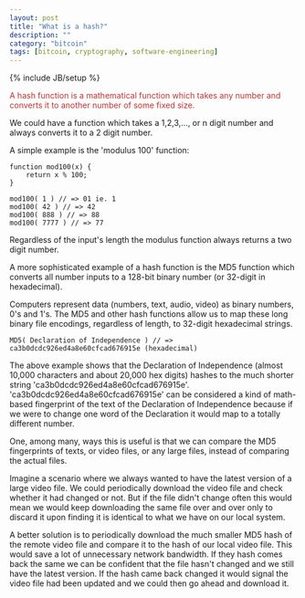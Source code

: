 ```yaml
---
layout: post
title: "What is a hash?"
description: ""
category: "bitcoin"
tags: [bitcoin, cryptography, software-engineering]
---
```

{% include JB/setup %}

<span style='color:rgb(189, 51, 51);'>
    A hash function is a mathematical function which takes any number and converts it to another number of some fixed size.
</span>

We could have a function which takes a 1,2,3,..., or n digit number and always converts it to a 2 digit number.

A simple example is the 'modulus 100' function:
    
    function mod100(x) {
        return x % 100;
    }

    mod100( 1 ) // => 01 ie. 1
    mod100( 42 ) // => 42
    mod100( 888 ) // => 88
    mod100( 7777 ) // => 77

Regardless of the input's length the modulus function always returns a two digit number.


A more sophisticated example of a hash function is the MD5 function which converts all number inputs to a 128-bit binary number (or 32-digit in hexadecimal). 

Computers represent data (numbers, text, audio, video) as binary numbers, 0's and 1's. 
The MD5 and other hash functions allow us to map these long binary file encodings, regardless of length, to 32-digit hexadecimal strings.

    MD5( Declaration of Independence ) // => ca3b0dcdc926ed4a8e60cfcad676915e (hexadecimal)

The above example shows that the Declaration of Independence (almost 10,000 characters and about 20,000 hex digits) hashes to the much shorter string 'ca3b0dcdc926ed4a8e60cfcad676915e'. 
'ca3b0dcdc926ed4a8e60cfcad676915e' can be considered a kind of math-based fingerprint of the text of the Declaration of Independence because if we were to change one word of the Declaration it would map to a totally different number.

One, among many, ways this is useful is that we can compare the MD5 fingerprints of texts, or video files, or any large files, instead of comparing the actual files.

Imagine a scenario where we always wanted to have the latest version of a large video file.
We could periodically download the video file and check whether it had changed or not.
But if the file didn't change often this would mean we would keep downloading the same file over and over only to discard it upon finding it is identical to what we have on our local system.

A better solution is to periodically download the much smaller MD5 hash of the remote video file and compare it to the hash of our local video file.
This would save a lot of unnecessary network bandwidth. If they hash comes back the same we can be confident that the file hasn't changed and we still have the latest version.
If the hash came back changed it would signal the video file had been updated and we could then go ahead and download it.
